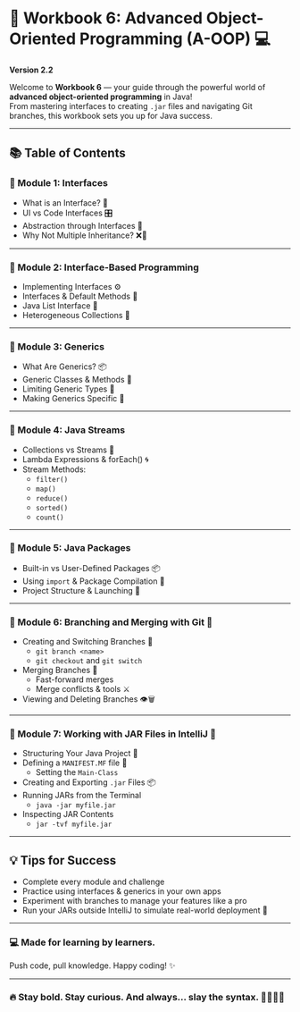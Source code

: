 # 🧠 Workbook 6: Advanced Object-Oriented Programming (A-OOP) 💻  
**Version 2.2**

Welcome to **Workbook 6** — your guide through the powerful world of **advanced object-oriented programming** in Java!  
From mastering interfaces to creating `.jar` files and navigating Git branches, this workbook sets you up for Java success.

---

## 📚 Table of Contents

### 🔹 Module 1: Interfaces
- What is an Interface? 🤝  
- UI vs Code Interfaces 🎛️  
- Abstraction through Interfaces 🧊  
- Why Not Multiple Inheritance? ❌👑  

---

### 🔹 Module 2: Interface-Based Programming
- Implementing Interfaces ⚙️  
- Interfaces & Default Methods 🧩  
- Java List Interface 📃  
- Heterogeneous Collections 🧬  

---

### 🔹 Module 3: Generics
- What Are Generics? 📦  
- Generic Classes & Methods 🧪  
- Limiting Generic Types 🚫  
- Making Generics Specific 🎯  

---

### 🔹 Module 4: Java Streams
- Collections vs Streams 🔄  
- Lambda Expressions & forEach() 🌀  
- Stream Methods:  
  - `filter()`  
  - `map()`  
  - `reduce()`  
  - `sorted()`  
  - `count()`  

---

### 🔹 Module 5: Java Packages
- Built-in vs User-Defined Packages 📦  
- Using `import` & Package Compilation 🔧  
- Project Structure & Launching 🏁  

---

### 🔹 Module 6: Branching and Merging with Git 🌿
- Creating and Switching Branches 🔄  
  - `git branch <name>`  
  - `git checkout` and `git switch`  
- Merging Branches 🤝  
  - Fast-forward merges  
  - Merge conflicts & tools ⚔️  
- Viewing and Deleting Branches 👁️🗑️  

---

### 🔹 Module 7: Working with JAR Files in IntelliJ 💼
- Structuring Your Java Project 📁  
- Defining a `MANIFEST.MF` file 🧾  
  - Setting the `Main-Class`  
- Creating and Exporting `.jar` Files 📦  
- Running JARs from the Terminal  
  - `java -jar myfile.jar`  
- Inspecting JAR Contents  
  - `jar -tvf myfile.jar`  

---

## 💡 Tips for Success
- Complete every module and challenge  
- Practice using interfaces & generics in your own apps  
- Experiment with branches to manage your features like a pro  
- Run your JARs outside IntelliJ to simulate real-world deployment 🚀

---

### 💻 Made for learning by learners.  
Push code, pull knowledge. Happy coding! ✨ 

---

### 🔥 Stay bold. Stay curious. And always… slay the syntax. 💅👩‍💻🚀
